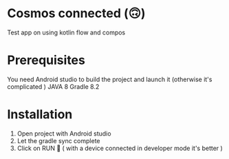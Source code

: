 
Cosmos connected (🙃)
===========

Test app on using kotlin flow and compos


Prerequisites
===========

You need Android studio to build the project and launch it (otherwise it's complicated )
JAVA 8 
Gradle 8.2

Installation
===========
1) Open project with Android studio
2) Let the gradle sync complete
3) Click on RUN 🚀 ( with a device connected in developer mode it's better )

